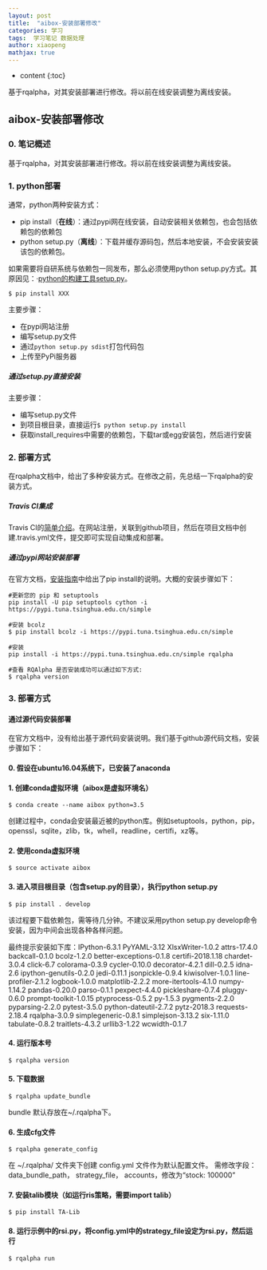 ```yaml
---
layout: post
title:  "aibox-安装部署修改"
categories: 学习
tags:  学习笔记 数据处理
author: xiaopeng
mathjax: true
---
```


* content
{:toc}

基于rqalpha，对其安装部署进行修改。将以前在线安装调整为离线安装。




## aibox-安装部署修改
### 0. 笔记概述
基于rqalpha，对其安装部署进行修改。将以前在线安装调整为离线安装。

### 1. python部署

通常，python两种安装方式：  
- pip install（**在线**）：通过pypi网在线安装，自动安装相关依赖包，也会包括依赖包的依赖包
- python setup.py（**离线**）：下载并缓存源码包，然后本地安装，不会安装安装该包的依赖包。

如果需要将自研系统与依赖包一同发布，那么必须使用python setup.py方式。其原因见：·[python的构建工具setup.py](https://www.cnblogs.com/maociping/p/6633948.html)。

```
$ pip install XXX
```
主要步骤：
  - 在pypi网站注册
  - 编写setup.py文件
  - 通过`python setup.py sdist`打包代码包
  - 上传至PyPi服务器

##### 通过setup.py直接安装
主要步骤：
  - 编写setup.py文件
  - 到项目根目录，直接运行`$ python setup.py install`
  - 获取install_requires中需要的依赖包，下载tar或egg安装包，然后进行安装

### 2. 部署方式

在rqalpha文档中，给出了多种安装方式。在修改之前，先总结一下rqalpha的安装方式。

##### Travis CI集成  
Travis CI的[简单介绍](http://www.ruanyifeng.com/blog/2017/12/travis_ci_tutorial.html)。在网站注册，关联到github项目，然后在项目文档中创建.travis.yml文件，提交即可实现自动集成和部署。
##### 通过pypi网站安装部署  
在官方文档，[安装指南](http://rqalpha.io/zh_CN/latest/intro/install.html#intro-install)中给出了pip install的说明。大概的安装步骤如下：
```
#更新您的 pip 和 setuptools
pip install -U pip setuptools cython -i https://pypi.tuna.tsinghua.edu.cn/simple

#安装 bcolz
$ pip install bcolz -i https://pypi.tuna.tsinghua.edu.cn/simple

#安装
pip install -i https://pypi.tuna.tsinghua.edu.cn/simple rqalpha

#查看 RQAlpha 是否安装成功可以通过如下方式:
$ rqalpha version
```

### 3. 部署方式
#### 通过源代码安装部署  

在官方文档中，没有给出基于源代码安装说明。我们基于github源代码文档，安装步骤如下：

#### 0. 假设在ubuntu16.04系统下，已安装了anaconda

#### 1. 创建conda虚拟环境（aibox是虚拟环境名）
```
$ conda create --name aibox python=3.5
```
创建过程中，conda会安装最近被的python库。例如setuptools，python，pip，openssl，sqlite，zlib，tk，whell，readline，certifi，xz等。

#### 2. 使用conda虚拟环境
```
$ source activate aibox
```
#### 3. 进入项目根目录（包含setup.py的目录），执行python setup.py

```
$ pip install . develop 
```
该过程要下载依赖包，需等待几分钟。不建议采用python setup.py develop命令安装，因为中间会出现各种各样问题。  

最终提示安装如下库：IPython-6.3.1 PyYAML-3.12 XlsxWriter-1.0.2 attrs-17.4.0 backcall-0.1.0 bcolz-1.2.0 better-exceptions-0.1.8 certifi-2018.1.18 chardet-3.0.4 click-6.7 colorama-0.3.9 cycler-0.10.0 decorator-4.2.1 dill-0.2.5 idna-2.6 ipython-genutils-0.2.0 jedi-0.11.1 jsonpickle-0.9.4 kiwisolver-1.0.1 line-profiler-2.1.2 logbook-1.0.0 matplotlib-2.2.2 more-itertools-4.1.0 numpy-1.14.2 pandas-0.20.0 parso-0.1.1 pexpect-4.4.0 pickleshare-0.7.4 pluggy-0.6.0 prompt-toolkit-1.0.15 ptyprocess-0.5.2 py-1.5.3 pygments-2.2.0 pyparsing-2.2.0 pytest-3.5.0 python-dateutil-2.7.2 pytz-2018.3 requests-2.18.4 rqalpha-3.0.9 simplegeneric-0.8.1 simplejson-3.13.2 six-1.11.0 tabulate-0.8.2 traitlets-4.3.2 urllib3-1.22 wcwidth-0.1.7

#### 4. 运行版本号
```
$ rqalpha version
```
#### 5. 下载数据
```
$ rqalpha update_bundle
```
bundle 默认存放在~/.rqalpha下。

#### 6. 生成cfg文件
```
$ rqalpha generate_config
```
在 ~/.rqalpha/ 文件夹下创建 config.yml 文件作为默认配置文件。
需修改字段：data_bundle_path， strategy_file， accounts，修改为“stock:  100000”

#### 7. 安装talib模块（如运行ris策略，需要import talib）

```
$ pip install TA-Lib
```
#### 8. 运行示例中的rsi.py，将config.yml中的strategy_file设定为rsi.py，然后运行

```
$ rqalpha run
```
